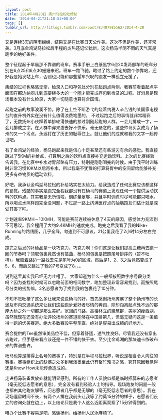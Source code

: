 ```yaml
---
layout: post
title: 2014年4月20日 扬州马拉松吐槽帖
date: '2014-04-21T21:18:52+08:00'
tags: []
tumblr_url: http://fitlogs.tumblr.com/post/83407985562/2014-4-20
---
```

又是连续3天的阴雨绵绵，结果又是在比赛日天公作美。这次不但是作美，还非常美。3月底金鸡湖马拉松后半程的炎热还记忆犹新，这次杨马半阴不雨的天气真是跑步的绝好条件。 

整个征程起于早晨那不靠谱的班车，赛事手册上白纸黑字6点20发两部车的班车分别在6点25和6点30姗姗来迟。班车一路飞驰，略过了路上约定的数个停靠站，还好我是始发站上车，否则也只能和那些望车兴叹的跑友一样孤立无援了。 

集结的过程也略感无奈，检录入口和存包处分别在起跑点两侧，我赛前看着起点平面图在那边纳闷儿到底要绕多大的一个圈才能完成存包到检录的过程。好消息是现场根本没有什么检录，大家一切随意也算符合国情。 

起跑之前的故事波澜不惊，除了在上空不断游弋的烧着纳税人辛苦钱的某国家电视台的直升机外实在没有什么值得浪费笔墨的。 不过起跑之后的事情就非常精彩了，无数扬州小伙踩着单排轮滑快速的掠过刚刚起跑的人群。一会儿排成一字，一会儿排成之字。在人群中穿来游去好不快乐。毫无悬念的，这些帅哥买女成为了扬州的又一个污点，永远钉在了历史的耻辱住上。就让他们的成就和我的文字一起传世吧。 

有了金鸡湖的经验，杨马跑起来我是信心十足甚至还有些游刃有余的感觉。我直接跳过了5KM的补给点，打算到之后的饮料点直接补充运动饮料。上次的比赛经验告诉我，在比赛中补水对胃部略有压力，特别是刚刚喝完的时候。由于我平时训练时非常习惯10KM以后再补水，所以我毫不犹豫的打算将胃中的空间留给能够补充更多有益物质的运动饮料。 

好吧，我承认金鸡湖马拉松的补给站实在太给力。给我造成了任何比赛应该都这样的错觉。残酷的事实是跑完全程我都没有在杨马的赛道上发现任何一个提供运动饮料的饮料点。其实我是无所谓啦，训练量足够，并且平时训练时尽可能都只喝水。所以喝点水照样跑完全没问题，不过那一路上挤满医疗点的抽筋跑友们估计就是深受其害了吧。 

计划速率9KMH－10KMH，可能是赛前连续被休息了4天的原因，感觉体力充沛到不可思议。我全程用了大约9.4KMH的速度完成。跑完之后我看了我的Nike+ Running的路线图，几乎全绿，匀速到不可思议。21公里我花了2小时14分左右完成。 

跑完之后发的补给品是一块巧克力，巧克力啊！你们这是让我们提高血糖再去跑一圈的节奏吗？领取包裹竟然也有插曲，杨马的包裹是按照尾号排序的（暂不吐槽）。我顺着路边一路找去先是尾号为0的区域，然后是1、2、3之后竟然变成了5、6，而后又跳过了我的7号变成了8。。。

说到这里其实我已经无力吐槽了。 大家知道为什么一般都按照数字序号段分类吗？因为查找的时候可以忽略前面的相同数字，略加整理非常容易找到。而按照尾号分类的劣势嘛，3名志愿者为了找到我的包裹花了10分钟。 

不知不觉吐槽了这么多让我来说说杨马的好。首先感谢扬州瘫痪了整个扬州市的长途及市内交通系统来让我们这些跑步爱好者尽情的奔跑，除却距离起点处不远的那座大桥之外一切都是那么美好。宽阔的马路，高楼林立的建筑群，美丽的瘦西湖，虽然我现在还没有办法评论扬州的赛道能够在中国排第几，但毫无疑问这是一条值得一跑的优美赛道。绝大多数赛段平整笔直，绝对是容易出成绩的好地方。 

赛会提供的Tee虽然审美品位不佳，但穿着舒适，透气性良好。尽管我还没有穿出去跑过，但手感来看应该还是一件不错的快干衣。至少比金鸡湖的那块迪卡侬破布来的靠谱些许。 

杨马也算是排得上名号的赛事了，特别是在半程马拉松界，听说是相当令人向往的赛事。赛事组织上的缺憾之处多到我泼墨至此仍有罄竹难书之感，究其原因我觉得还是Know How未能传承造成的。 

走进杨马装备发放处就能明显感到，所有的工作人员貌似都是临时招募来的志愿者（毫无贬低志愿者的意思），完全没有看到经验人士的指导。现场跑友的问题一般也都由其他跑友解答，问志愿者几乎都是无解的（毫无贬低志愿者的意思）。我在现场逗留时间不长，有两个人排在我前头让我等了约莫15分钟的样子，志愿者们设立的咨询处就在边上，以上结论只是我个人这么近距离观察了15分钟得到的。 

咱办个比赛不容易是吧，感谢扬州，给扬州人民添麻烦了。 